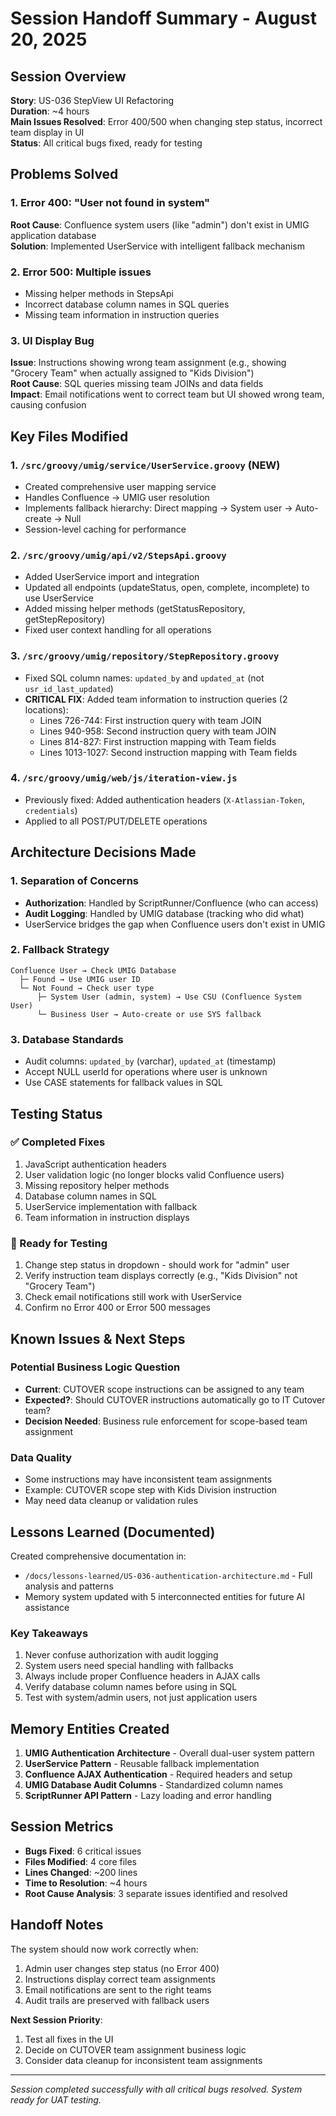 # Session Handoff Summary - August 20, 2025

## Session Overview

**Story**: US-036 StepView UI Refactoring  
**Duration**: ~4 hours  
**Main Issues Resolved**: Error 400/500 when changing step status, incorrect team display in UI  
**Status**: All critical bugs fixed, ready for testing

## Problems Solved

### 1. Error 400: "User not found in system"

**Root Cause**: Confluence system users (like "admin") don't exist in UMIG application database  
**Solution**: Implemented UserService with intelligent fallback mechanism

### 2. Error 500: Multiple issues

- Missing helper methods in StepsApi
- Incorrect database column names in SQL queries
- Missing team information in instruction queries

### 3. UI Display Bug

**Issue**: Instructions showing wrong team assignment (e.g., showing "Grocery Team" when actually assigned to "Kids Division")  
**Root Cause**: SQL queries missing team JOINs and data fields  
**Impact**: Email notifications went to correct team but UI showed wrong team, causing confusion

## Key Files Modified

### 1. `/src/groovy/umig/service/UserService.groovy` (NEW)

- Created comprehensive user mapping service
- Handles Confluence → UMIG user resolution
- Implements fallback hierarchy: Direct mapping → System user → Auto-create → Null
- Session-level caching for performance

### 2. `/src/groovy/umig/api/v2/StepsApi.groovy`

- Added UserService import and integration
- Updated all endpoints (updateStatus, open, complete, incomplete) to use UserService
- Added missing helper methods (getStatusRepository, getStepRepository)
- Fixed user context handling for all operations

### 3. `/src/groovy/umig/repository/StepRepository.groovy`

- Fixed SQL column names: `updated_by` and `updated_at` (not `usr_id_last_updated`)
- **CRITICAL FIX**: Added team information to instruction queries (2 locations):
  - Lines 726-744: First instruction query with team JOIN
  - Lines 940-958: Second instruction query with team JOIN
  - Lines 814-827: First instruction mapping with Team fields
  - Lines 1013-1027: Second instruction mapping with Team fields

### 4. `/src/groovy/umig/web/js/iteration-view.js`

- Previously fixed: Added authentication headers (`X-Atlassian-Token`, `credentials`)
- Applied to all POST/PUT/DELETE operations

## Architecture Decisions Made

### 1. Separation of Concerns

- **Authorization**: Handled by ScriptRunner/Confluence (who can access)
- **Audit Logging**: Handled by UMIG database (tracking who did what)
- UserService bridges the gap when Confluence users don't exist in UMIG

### 2. Fallback Strategy

```
Confluence User → Check UMIG Database
  ├─ Found → Use UMIG user ID
  └─ Not Found → Check user type
      ├─ System User (admin, system) → Use CSU (Confluence System User)
      └─ Business User → Auto-create or use SYS fallback
```

### 3. Database Standards

- Audit columns: `updated_by` (varchar), `updated_at` (timestamp)
- Accept NULL userId for operations where user is unknown
- Use CASE statements for fallback values in SQL

## Testing Status

### ✅ Completed Fixes

1. JavaScript authentication headers
2. User validation logic (no longer blocks valid Confluence users)
3. Missing repository helper methods
4. Database column names in SQL
5. UserService implementation with fallback
6. Team information in instruction displays

### 🧪 Ready for Testing

1. Change step status in dropdown - should work for "admin" user
2. Verify instruction team displays correctly (e.g., "Kids Division" not "Grocery Team")
3. Check email notifications still work with UserService
4. Confirm no Error 400 or Error 500 messages

## Known Issues & Next Steps

### Potential Business Logic Question

- **Current**: CUTOVER scope instructions can be assigned to any team
- **Expected?**: Should CUTOVER instructions automatically go to IT Cutover team?
- **Decision Needed**: Business rule enforcement for scope-based team assignment

### Data Quality

- Some instructions may have inconsistent team assignments
- Example: CUTOVER scope step with Kids Division instruction
- May need data cleanup or validation rules

## Lessons Learned (Documented)

Created comprehensive documentation in:

- `/docs/lessons-learned/US-036-authentication-architecture.md` - Full analysis and patterns
- Memory system updated with 5 interconnected entities for future AI assistance

### Key Takeaways

1. Never confuse authorization with audit logging
2. System users need special handling with fallbacks
3. Always include proper Confluence headers in AJAX calls
4. Verify database column names before using in SQL
5. Test with system/admin users, not just application users

## Memory Entities Created

1. **UMIG Authentication Architecture** - Overall dual-user system pattern
2. **UserService Pattern** - Reusable fallback implementation
3. **Confluence AJAX Authentication** - Required headers and setup
4. **UMIG Database Audit Columns** - Standardized column names
5. **ScriptRunner API Pattern** - Lazy loading and error handling

## Session Metrics

- **Bugs Fixed**: 6 critical issues
- **Files Modified**: 4 core files
- **Lines Changed**: ~200 lines
- **Time to Resolution**: ~4 hours
- **Root Cause Analysis**: 3 separate issues identified and resolved

## Handoff Notes

The system should now work correctly when:

1. Admin user changes step status (no Error 400)
2. Instructions display correct team assignments
3. Email notifications are sent to the right teams
4. Audit trails are preserved with fallback users

**Next Session Priority**:

1. Test all fixes in the UI
2. Decide on CUTOVER team assignment business logic
3. Consider data cleanup for inconsistent team assignments

---

_Session completed successfully with all critical bugs resolved. System ready for UAT testing._
